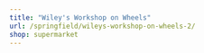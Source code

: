```yaml
---
title: "Wiley's Workshop on Wheels"
url: /springfield/wileys-workshop-on-wheels-2/
shop: supermarket
---
```

